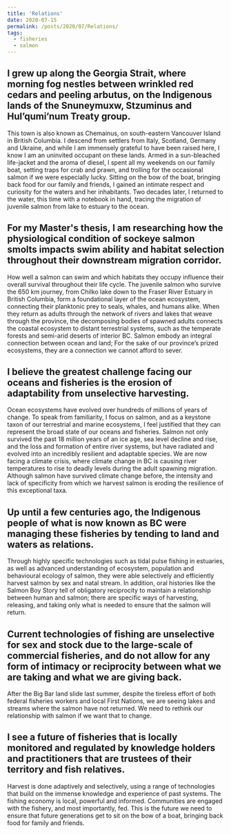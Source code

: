 ```yaml
---
title: 'Relations'
date: 2020-07-15
permalink: /posts/2020/07/Relations/
tags:
  - fisheries
  - salmon
---
```

I grew up along the Georgia Strait, where morning fog nestles between wrinkled red cedars and peeling arbutus, on the Indigenous lands of the Snuneymuxw, Stzuminus and Hul’qumi’num Treaty group. 
------
This town is also known as Chemainus, on south-eastern Vancouver Island in British Columbia. I descend from settlers from Italy, Scotland, Germany and Ukraine, and while I am immensely grateful to have been raised here, I know I am an uninvited occupant on these lands. Armed in a sun-bleached life-jacket and the aroma of diesel, I spent all my weekends on our family boat, setting traps for crab and prawn, and trolling for the occasional salmon if we were especially lucky. Sitting on the bow of the boat, bringing back food for our family and friends, I gained an intimate respect and curiosity for the waters and her inhabitants. Two decades later, I returned to the water, this time with a notebook in hand, tracing the migration of juvenile salmon from lake to estuary to the ocean. 

For my Master's thesis, I am researching how the physiological condition of sockeye salmon smolts impacts swim ability and habitat selection throughout their downstream migration corridor.
------ 
How well a salmon can swim and which habitats they occupy influence their overall survival throughout their life cycle. The juvenile salmon who survive the 650 km journey, from Chilko lake down to the Fraser River Estuary in British Columbia, form a foundational layer of the ocean ecosystem, connecting their planktonic prey to seals, whales, and humans alike. When they return as adults through the network of rivers and lakes that weave through the province, the decomposing bodies of spawned adults connects the coastal ecosystem to distant terrestrial systems, such as the temperate forests and semi-arid deserts of interior BC. Salmon embody an integral connection between ocean and land; For the sake of our province’s prized ecosystems, they are a connection we cannot afford to sever. 
	
I believe the greatest challenge facing our oceans and fisheries is the erosion of adaptability from unselective harvesting. 
------ 
Ocean ecosystems have evolved over hundreds of millions of years of change. To speak from familiarity, I focus on salmon, and as a keystone taxon of our terrestrial and marine ecosystems, I feel justified that they can represent the broad state of our oceans and fisheries. Salmon not only survived the past 18 million years of an ice age, sea level decline and rise, and the loss and formation of entire river systems, but have radiated and evolved into an incredibly resilient and adaptable species. We are now facing a climate crisis, where climate change in BC is causing river temperatures to rise to deadly levels during the adult spawning migration. Although salmon have survived climate change before, the intensity and lack of specificity from which we harvest salmon is eroding the resilience of this exceptional taxa. 
	
Up until a few centuries ago, the Indigenous people of what is now known as BC were managing these fisheries by tending to land and waters as relations. 
------ 
Through highly specific technologies such as tidal pulse fishing in estuaries, as well as advanced understanding of ecosystem, population and behavioural ecology of salmon, they were able selectively and efficiently harvest salmon by sex and natal stream. In addition, oral histories like the Salmon Boy Story tell of obligatory reciprocity to maintain a relationship between human and salmon; there are specific ways of harvesting, releasing, and taking only what is needed to ensure that the salmon will return.

Current technologies of fishing are unselective for sex and stock due to the large-scale of commercial fisheries, and do not allow for any form of intimacy or reciprocity between what we are taking and what we are giving back. 
------ 
After the Big Bar land slide last summer, despite the tireless effort of both federal fisheries workers and local First Nations, we are seeing lakes and streams where the salmon have not returned. We need to rethink our relationship with salmon if we want that to change. 
	
I see a future of fisheries that is locally monitored and regulated by knowledge holders and practitioners that are trustees of their territory and fish relatives. 
------ 
Harvest is done adaptively and selectively, using a range of technologies that build on the immense knowledge and experience of past systems. The fishing economy is local, powerful and informed. Communities are engaged with the fishery, and most importantly, fed. This is the future we need to ensure that future generations get to sit on the bow of a boat, bringing back food for family and friends.

